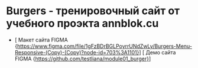 # Burgers - тренировочный сайт от учебного проэкта annblok.cu

* [ Макет сайта FIGMA {https://www.figma.com/file/1gFzBDrBGLPoyrrUNdZwLy/Burgers-Menu-Responsive-(Copy)-(Copy)?node-id=703%3A1101}]
[ Демо сайта FIGMA {https://github.com/testliana/module01_burger}]
